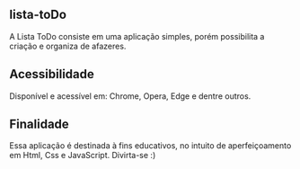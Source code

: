 ## lista-toDo

A Lista ToDo consiste em uma aplicação simples, porém possibilita a criação e organiza de afazeres.

## Acessibilidade

Disponível e acessível em: Chrome, Opera, Edge e dentre outros.

## Finalidade

Essa aplicação é destinada  à fins educativos, no intuito de aperfeiçoamento em Html, Css e JavaScript.
Divirta-se :)

